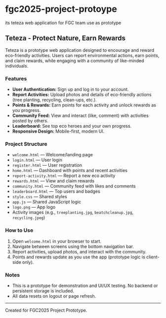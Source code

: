 # fgc2025-project-protoype
its teteza web application for FGC team  use as prototype 
## Teteza - Protect Nature, Earn Rewards

Teteza is a prototype web application designed to encourage and reward eco-friendly activities. Users can report environmental actions, earn points, and claim rewards, while engaging with a community of like-minded individuals.

### Features
- **User Authentication:** Sign up and log in to your account.
- **Report Activities:** Upload photos and details of eco-friendly actions (tree planting, recycling, clean-ups, etc.).
- **Points & Rewards:** Earn points for each activity and unlock rewards as you progress.
- **Community Feed:** View and interact (like, comment) with activities posted by others.
- **Leaderboard:** See top eco heroes and your own progress.
- **Responsive Design:** Mobile-first, modern UI.

### Project Structure
- `welcome.html` — Welcome/landing page
- `login.html` — User login
- `register.html` — User registration
- `home.html` — Dashboard with points and recent activities
- `report-activity.html` — Report a new eco activity
- `rewards.html` — View and claim rewards
- `community.html` — Community feed with likes and comments
- `leaderboard.html` — Top users and badges
- `style.css` — Shared styles
- `app.js` — Shared JavaScript logic
- `logo.png` — App logo
- Activity images (e.g., `treeplanting.jpg`, `beatchcleanup.jpg`, `recycling.jpeg`)

### How to Use
1. Open `welcome.html` in your browser to start.
2. Navigate between screens using the bottom navigation bar.
3. Report activities, upload photos, and interact with the community.
4. Points and rewards update as you use the app (prototype logic is client-side only).

### Notes
- This is a prototype for demonstration and UI/UX testing. No backend or persistent storage is included.
- All data resets on logout or page refresh.

---
Created for FGC2025 Project Prototype.
